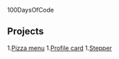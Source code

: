 100DaysOfCode

## Projects

1.[Pizza menu](https://github.com/FatimaHatami/100DaysOfCode/tree/main/pizza-menu)
1.[Profile card](https://github.com/FatimaHatami/100DaysOfCode/tree/main/profile-card)
1.[Stepper](https://github.com/FatimaHatami/100DaysOfCode/tree/main/stepper)
